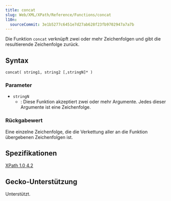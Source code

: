 ```yaml
---
title: concat
slug: Web/XML/XPath/Reference/Functions/concat
l10n:
  sourceCommit: 3e1b5277c6451e7d27ab628f23fb9702947a7a7b
---
```


Die Funktion `concat` verknüpft zwei oder mehr Zeichenfolgen und gibt die resultierende Zeichenfolge zurück.

## Syntax

```plain
concat( string1, string2 [,stringN]* )
```

### Parameter

- `stringN`
  - : Diese Funktion akzeptiert zwei oder mehr Argumente. Jedes dieser Argumente ist eine Zeichenfolge.

### Rückgabewert

Eine einzelne Zeichenfolge, die die Verkettung aller an die Funktion übergebenen Zeichenfolgen ist.

## Spezifikationen

[XPath 1.0 4.2](https://www.w3.org/TR/1999/REC-xpath-19991116/#function-concat)

## Gecko-Unterstützung

Unterstützt.
